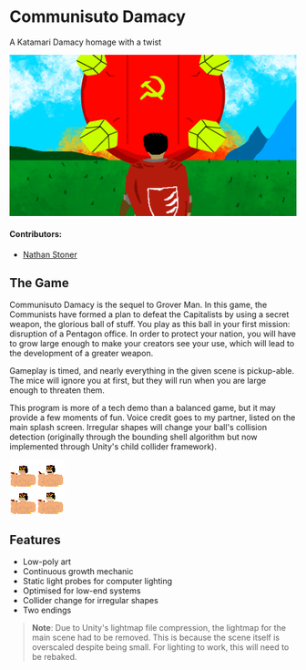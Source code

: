 # Communisuto Damacy
A Katamari Damacy homage with a twist

<img src="Assets/Textures/goodEnd.png?raw=true"/>

#### Contributors:
* [Nathan Stoner](https://github.com/Naxhi)

## The Game

Communisuto Damacy is the sequel to Grover Man. In this game, the Communists have formed a plan to defeat the Capitalists by using a secret weapon, the glorious ball of stuff. You play as this ball in your first mission: disruption of a Pentagon office. In order to protect your nation, you will have to grow large enough to make your creators see your use, which will lead to the development of a greater weapon. 

Gameplay is timed, and nearly everything in the given scene is pickup-able. The mice will ignore you at first, but they will run when you are large enough to threaten them. 

This program is more of a tech demo than a balanced game, but it may provide a few moments of fun. Voice credit goes to my partner, listed on the main splash screen. Irregular shapes will change your ball's collision detection (originally through the bounding shell algorithm but now implemented through Unity's child collider framework).

<img src="Assets/Textures/voiceOverSprites.png?raw=true"/>

## Features
* Low-poly art
* Continuous growth mechanic
* Static light probes for computer lighting
* Optimised for low-end systems
* Collider change for irregular shapes
* Two endings

> **Note**: Due to Unity's lightmap file compression, the lightmap for the main scene had to be removed. This is because the scene itself is overscaled despite being small. For lighting to work, this will need to be rebaked.
